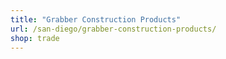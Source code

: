 ```yaml
---
title: "Grabber Construction Products"
url: /san-diego/grabber-construction-products/
shop: trade
---
```


